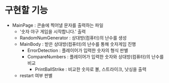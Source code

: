 # 구현할 기능

- MainPage : 콘솔에 찍어낼 문자를 출력하는 파일
    - '숫자 야구 게임을 시작합니다.' 출력
    - RandomNumGenerator : 상대방(컴퓨터)의 난수를 생성
    - MainBody : 받은 상대방(컴퓨터)의 난수를 통해 숫자게임 진행
        - ErrorDetection : 플레이어가 입력한 숫자의 형식 판별
        - CompareNumbers : 플레이어가 입력한 숫자와 상대방(컴퓨터)의 난수를 비교
            - PrintBallStrike : 비교한 숫자로 볼, 스트라이크, 낫싱을 출력
    - restart 여부 판별